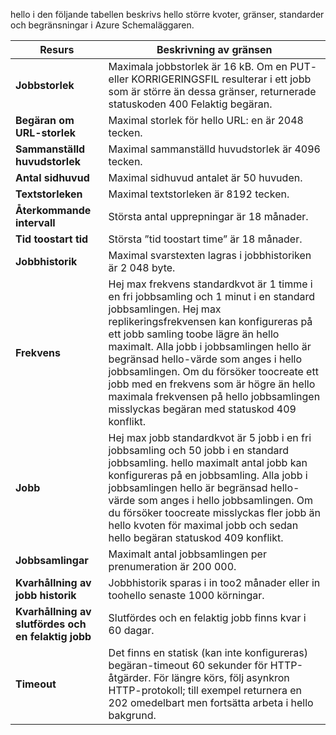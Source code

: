 hello i den följande tabellen beskrivs hello större kvoter, gränser, standarder och begränsningar i Azure Schemaläggaren.

| Resurs | Beskrivning av gränsen |
| --- | --- |
| **Jobbstorlek** |Maximala jobbstorlek är 16 kB. Om en PUT- eller KORRIGERINGSFIL resulterar i ett jobb som är större än dessa gränser, returnerade statuskoden 400 Felaktig begäran. |
| **Begäran om URL-storlek** |Maximal storlek för hello URL: en är 2048 tecken. |
| **Sammanställd huvudstorlek** |Maximal sammanställd huvudstorlek är 4096 tecken. |
| **Antal sidhuvud** |Maximal sidhuvud antalet är 50 huvuden. |
| **Textstorleken** |Maximal textstorleken är 8192 tecken. |
| **Återkommande intervall** |Största antal upprepningar är 18 månader. |
| **Tid toostart tid** |Största ”tid toostart time” är 18 månader. |
| **Jobbhistorik** |Maximal svarstexten lagras i jobbhistoriken är 2 048 byte. |
| **Frekvens** |Hej max frekvens standardkvot är 1 timme i en fri jobbsamling och 1 minut i en standard jobbsamlingen. Hej max replikeringsfrekvensen kan konfigureras på ett jobb samling toobe lägre än hello maximalt. Alla jobb i jobbsamlingen hello är begränsad hello-värde som anges i hello jobbsamlingen. Om du försöker toocreate ett jobb med en frekvens som är högre än hello maximala frekvensen på hello jobbsamlingen misslyckas begäran med statuskod 409 konflikt. |
| **Jobb** |Hej max jobb standardkvot är 5 jobb i en fri jobbsamling och 50 jobb i en standard jobbsamling. hello maximalt antal jobb kan konfigureras på en jobbsamling. Alla jobb i jobbsamlingen hello är begränsad hello-värde som anges i hello jobbsamlingen. Om du försöker toocreate misslyckas fler jobb än hello kvoten för maximal jobb och sedan hello begäran statuskod 409 konflikt. |
| **Jobbsamlingar** |Maximalt antal jobbsamlingen per prenumeration är 200 000. |
| **Kvarhållning av jobb historik** |Jobbhistorik sparas i in too2 månader eller in toohello senaste 1000 körningar. |
| **Kvarhållning av slutfördes och en felaktig jobb** |Slutfördes och en felaktig jobb finns kvar i 60 dagar. |
| **Timeout** |Det finns en statisk (kan inte konfigureras) begäran-timeout 60 sekunder för HTTP-åtgärder. För längre körs, följ asynkron HTTP-protokoll; till exempel returnera en 202 omedelbart men fortsätta arbeta i hello bakgrund. |

